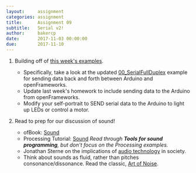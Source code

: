 ```yaml
---
layout:     assignment
categories: assignment
title:      Assignment 09
subtitle:   Serial v2!
author:     bakercp
date:       2017-11-03 00:00:00
due:        2017-11-10
---
```


1. Building off of [this week's examples](https://github.com/SAIC-ATS/ARTTECH-5010/tree/master/Session_09).
    - Specifically, take a look at the updated [00_SerialFullDuplex](https://github.com/SAIC-ATS/ARTTECH-5010/tree/master/Session_09/00_SerialFullDuplex) example for sending data back and forth between Arduino and openFrameworks.
    - Update last week's homework to include sending data to the Arduino from openFrameworks.
    - Modify your self-portrait to SEND serial data to the Arduino to light up LEDs or control a motor.

2. Read to prep for our discussion of sound!
    - ofBook: [Sound](http://openframeworks.cc/ofBook/chapters/sound.html)
    - Processing Tutorial: [Sound](https://processing.org/tutorials/sound/) _Read through **Tools for sound programming**, but don't focus on the Processing examples._
    - Jonathan Sterne on the implications of [audio technology](http://culturedigitally.org/wp-content/uploads/2016/07/Sterne-2016-Analog-Digital-Keywords-Peters-ed.pdf) in society.
    - Think about sounds as fluid, rather than pitches consonance/dissonance. Read the classic, [Art of Noise](http://www.artype.de/Sammlung/pdf/russolo_noise.pdf).

